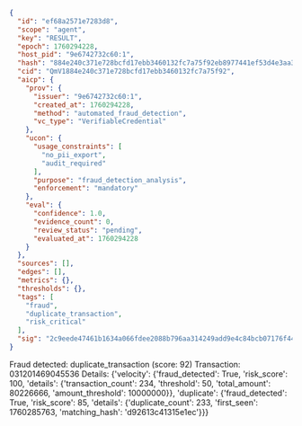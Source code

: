 ```json
{
  "id": "ef68a2571e7283d8",
  "scope": "agent",
  "key": "RESULT",
  "epoch": 1760294228,
  "host_pid": "9e6742732c60:1",
  "hash": "884e240c371e728bcfd17ebb3460132fc7a75f92eb8977441ef53d4e3aa3f903",
  "cid": "QmV1884e240c371e728bcfd17ebb3460132fc7a75f92",
  "aicp": {
    "prov": {
      "issuer": "9e6742732c60:1",
      "created_at": 1760294228,
      "method": "automated_fraud_detection",
      "vc_type": "VerifiableCredential"
    },
    "ucon": {
      "usage_constraints": [
        "no_pii_export",
        "audit_required"
      ],
      "purpose": "fraud_detection_analysis",
      "enforcement": "mandatory"
    },
    "eval": {
      "confidence": 1.0,
      "evidence_count": 0,
      "review_status": "pending",
      "evaluated_at": 1760294228
    }
  },
  "sources": [],
  "edges": [],
  "metrics": {},
  "thresholds": {},
  "tags": [
    "fraud",
    "duplicate_transaction",
    "risk_critical"
  ],
  "sig": "2c9eede47461b1634a066fdee2088b796aa314249add9e4c84bcb07176f446e3"
}
```

Fraud detected: duplicate_transaction (score: 92)
Transaction: 031201469045536
Details: {'velocity': {'fraud_detected': True, 'risk_score': 100, 'details': {'transaction_count': 234, 'threshold': 50, 'total_amount': 80226666, 'amount_threshold': 10000000}}, 'duplicate': {'fraud_detected': True, 'risk_score': 85, 'details': {'duplicate_count': 233, 'first_seen': 1760285763, 'matching_hash': 'd92613c41315e1ec'}}}
